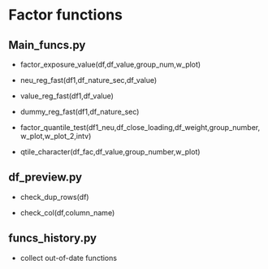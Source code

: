 # Factor functions

## Main_funcs.py

- factor_exposure_value(df,df_value,group_num,w_plot)

- neu_reg_fast(df1,df_nature_sec,df_value)

- value_reg_fast(df1,df_value)

- dummy_reg_fast(df1,df_nature_sec)

- factor_quantile_test(df1_neu,df_close_loading,df_weight,group_number,w_plot,w_plot_2,intv)

- qtile_character(df_fac,df_value,group_number,w_plot)


## df_preview.py

- check_dup_rows(df)

- check_col(df,column_name)

## funcs_history.py

- collect out-of-date functions
